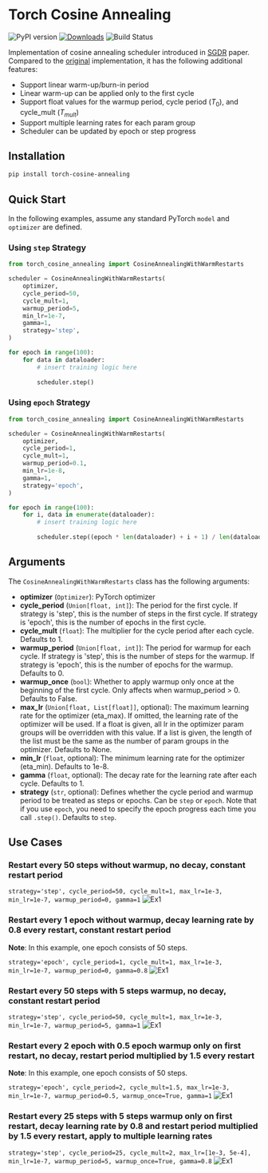 # Torch Cosine Annealing
![PyPI version](https://img.shields.io/pypi/v/torch-cosine-annealing)
[![Downloads](https://static.pepy.tech/badge/torch-cosine-annealing)](https://pepy.tech/project/torch-cosine-annealing)
![Build Status](https://img.shields.io/github/actions/workflow/status/SteveImmanuel/torch-cosine-annealing/test-and-deploy.yml)

Implementation of cosine annealing scheduler introduced in [SGDR](https://arxiv.org/abs/1608.03983) paper. Compared to the [original](https://pytorch.org/docs/stable/generated/torch.optim.lr_scheduler.CosineAnnealingWarmRestarts.html) implementation, it has the following additional features:
- Support linear warm-up/burn-in period
- Linear warm-up can be applied only to the first cycle
- Support float values for the warmup period, cycle period ($T_0$), and cycle_mult ($T_{mult}$)
- Support multiple learning rates for each param group
- Scheduler can be updated by epoch or step progress

## Installation
```bash
pip install torch-cosine-annealing
```

## Quick Start
In the following examples, assume any standard PyTorch `model` and `optimizer` are defined.
### Using `step` Strategy
```python
from torch_cosine_annealing import CosineAnnealingWithWarmRestarts

scheduler = CosineAnnealingWithWarmRestarts(
    optimizer, 
    cycle_period=50, 
    cycle_mult=1, 
    warmup_period=5, 
    min_lr=1e-7, 
    gamma=1, 
    strategy='step',
)

for epoch in range(100):
    for data in dataloader:
        # insert training logic here
        
        scheduler.step()
```
### Using `epoch` Strategy
```python
from torch_cosine_annealing import CosineAnnealingWithWarmRestarts

scheduler = CosineAnnealingWithWarmRestarts(
    optimizer, 
    cycle_period=1, 
    cycle_mult=1, 
    warmup_period=0.1, 
    min_lr=1e-8, 
    gamma=1, 
    strategy='epoch',
)

for epoch in range(100):
    for i, data in enumerate(dataloader):
        # insert training logic here
        
        scheduler.step((epoch * len(dataloader) + i + 1) / len(dataloader))
```

## Arguments
The `CosineAnnealingWithWarmRestarts` class has the following arguments:
- **optimizer** (`Optimizer`): PyTorch optimizer
- **cycle_period** (`Union[float, int]`): The period for the first cycle. If strategy is 'step', this is the number of steps in the first cycle. If strategy is 'epoch', this is the number of epochs in the first cycle.
- **cycle_mult** (`float`): The multiplier for the cycle period after each cycle. Defaults to 1.
- **warmup_period** (`Union[float, int]`): The period for warmup for each cycle. If strategy is 'step', this is the number of steps for the warmup. If strategy is 'epoch', this is the number of epochs for the warmup. Defaults to 0.
- **warmup_once** (`bool`): Whether to apply warmup only once at the beginning of the first cycle. Only affects when warmup_period > 0. Defaults to False.
- **max_lr** (`Union[float, List[float]]`, optional): The maximum learning rate for the optimizer (eta_max). If omitted, the learning rate of the optimizer will be used. If a float is given, all lr in the optimizer param groups will be overridden with this value. If a list is given, the length of the list must be the same as the number of param groups in the optimizer. Defaults to None.
- **min_lr** (`float`, optional): The minimum learning rate for the optimizer (eta_min). Defaults to 1e-8.
- **gamma** (`float`, optional): The decay rate for the learning rate after each cycle. Defaults to 1.
- **strategy** (`str`, optional): Defines whether the cycle period and warmup period to be treated as steps or epochs. Can be `step` or `epoch`. Note that if you use `epoch`, you need to specify the epoch progress each time you call `.step()`. Defaults to `step`.

## Use Cases
### Restart every 50 steps without warmup, no decay, constant restart period
```strategy='step', cycle_period=50, cycle_mult=1, max_lr=1e-3, min_lr=1e-7, warmup_period=0, gamma=1```
![Ex1](static/ex1.png)
### Restart every 1 epoch without warmup, decay learning rate by 0.8 every restart, constant restart period
**Note**: In this example, one epoch consists of 50 steps.

```strategy='epoch', cycle_period=1, cycle_mult=1, max_lr=1e-3, min_lr=1e-7, warmup_period=0, gamma=0.8```
![Ex1](static/ex2.png)
### Restart every 50 steps with 5 steps warmup, no decay, constant restart period
```strategy='step', cycle_period=50, cycle_mult=1, max_lr=1e-3, min_lr=1e-7, warmup_period=5, gamma=1```
![Ex1](static/ex3.png)
### Restart every 2 epoch with 0.5 epoch warmup only on first restart, no decay, restart period multiplied by 1.5 every restart
**Note**: In this example, one epoch consists of 50 steps.

```strategy='epoch', cycle_period=2, cycle_mult=1.5, max_lr=1e-3, min_lr=1e-7, warmup_period=0.5, warmup_once=True, gamma=1```
![Ex1](static/ex4.png)

### Restart every 25 steps with 5 steps warmup only on first restart, decay learning rate by 0.8 and restart period multiplied by 1.5 every restart, apply to multiple learning rates
```strategy='step', cycle_period=25, cycle_mult=2, max_lr=[1e-3, 5e-4], min_lr=1e-7, warmup_period=5, warmup_once=True, gamma=0.8```
![Ex1](static/ex5.png)
